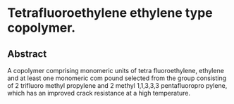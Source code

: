 # Tetrafluoroethylene ethylene type copolymer.

## Abstract
A copolymer comprising monomeric units of tetra fluoroethylene, ethylene and at least one monomeric com pound selected from the group consisting of 2 trifluoro methyl propylene and 2 methyl 1,1,3,3,3 pentafluoropro pylene, which has an improved crack resistance at a high temperature.